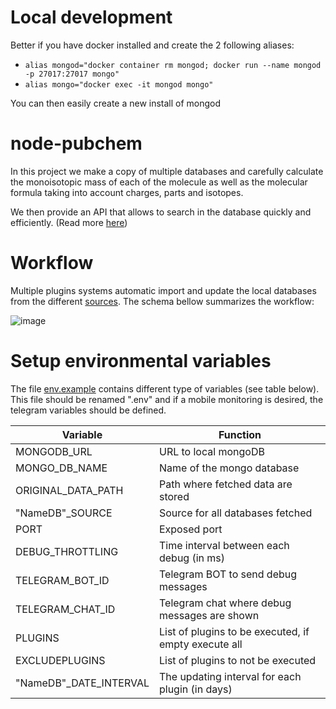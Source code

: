 # Local development

Better if you have docker installed and create the 2 following aliases:

- `alias mongod="docker container rm mongod; docker run --name mongod -p 27017:27017 mongo"`
- `alias mongo="docker exec -it mongod mongo"`

You can then easily create a new install of mongod

# node-pubchem

In this project we make a copy of multiple databases and carefully calculate the monoisotopic mass of each of the molecule as well as the molecular formula taking into account charges, parts and isotopes.

We then provide an API that allows to search in the database quickly and efficiently. (Read more [here](../README.md))

# Workflow

Multiple plugins systems automatic import and update the local databases from the different [sources](../README.md#sources). The schema bellow summarizes the workflow:

![image](https://user-images.githubusercontent.com/92425679/205658491-6ba8a473-0c7e-461a-b409-f07180f9a471.png)

# Setup environmental variables

The file [env.example](./.env.exemple) contains different type of variables (see table below). This file should be renamed ".env" and if a mobile monitoring is desired, the telegram variables should be defined.

<!-- TABLE_GENERATE_START -->

| Variable                | Function                                             |
| ----------------------- | ---------------------------------------------------- |
| MONGODB_URL             | URL to local mongoDB                                 |
| MONGO_DB_NAME           | Name of the mongo database                           |
| ORIGINAL_DATA_PATH      | Path where fetched data are stored                   |
| "NameDB"\_SOURCE        | Source for all databases fetched                     |
| PORT                    | Exposed port                                         |
| DEBUG_THROTTLING        | Time interval between each debug (in ms)             |
| TELEGRAM_BOT_ID         | Telegram BOT to send debug messages                  |
| TELEGRAM_CHAT_ID        | Telegram chat where debug messages are shown         |
| PLUGINS                 | List of plugins to be executed, if empty execute all |
| EXCLUDEPLUGINS          | List of plugins to not be executed                   |
| "NameDB"\_DATE_INTERVAL | The updating interval for each plugin (in days)      |

<!-- TABLE_GENERATE_END -->
